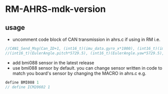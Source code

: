 # RM-AHRS-mdk-version

## usage
* uncomment code block of CAN transmission in ahrs.c if using in RM i.e.
```c
//CAN1_Send_Msg(Can_ID+1, (int16_t)(imu_data.gyro_x*1000), (int16_t)(imu_data.gyro_z*1000) , \
//(int16_t)(EulerAngle.pitch*5729.5), (int16_t)(EulerAngle.yaw*5729.5), 4);
```

* add bmi088 sensor in the latest release
* use bmi088 sensor by default. you can change sensor written in code to match you board's sensor by changing the MACRO in ahrs.c 
e.g. 
```c 
define BMI088 1 
// define ICM20602 1
```
